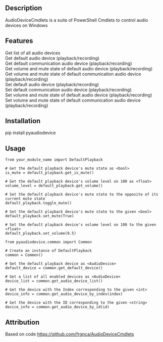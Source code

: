 ## Description
AudioDeviceCmdlets is a suite of PowerShell Cmdlets to control audio devices on Windows


## Features
Get list of all audio devices  
Get default audio device (playback/recording)  
Get default communication audio device (playback/recording)  
Get volume and mute state of default audio device (playback/recording)  
Get volume and mute state of default communication audio device (playback/recording)  
Set default audio device (playback/recording)  
Set default communication audio device (playback/recording)  
Set volume and mute state of default audio device (playback/recording)  
Set volume and mute state of default communication audio device (playback/recording)


## Installation
pip install pyaudiodevice


## Usage
```
from your_module_name import DefaultPlayback

# Get the default playback device's mute state as <bool>
is_mute = default_playback.get_is_mute()

# Get the default playback device's volume level on 100 as <float>
volume_level = default_playback.get_volume()

# Set the default playback device's mute state to the opposite of its current mute state
default_playback.toggle_mute()

# Set the default playback device's mute state to the given <bool>
default_playback.set_mute(True)

# Set the default playback device's volume level on 100 to the given <float>
default_playback.set_volume(0.5)

```

```
from pyaudiodevice.common import Common

# Create an instance of DefaultPlayback
common = Common()

# Get the default playback device as <AudioDevice>
default_device = common.get_default_device()

# Get a list of all enabled devices as <AudioDevice>
device_list = common.get_audio_device_list()

# Get the device with the Index corresponding to the given <int>
device_info = common.get_audio_device_by_index(index)

# Get the device with the ID corresponding to the given <string>
device_info = common.get_audio_device_by_id(id)
```





## Attribution
Based on code 
https://github.com/frgnca/AudioDeviceCmdlets
